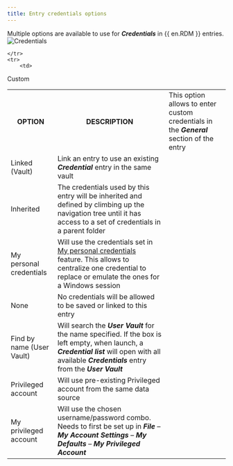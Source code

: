 ```yaml
---
title: Entry credentials options
---
```

Multiple options are available to use for ***Credentials*** in {{ en.RDM }} entries.  
![Credentials](https://webdevolutions.azureedge.net/docs/en/rdm/windows/RdmWin4043.png)

<table>
	<tr>
		<th>
OPTION
		</th>
		<th>
DESCRIPTION
		</th>

	</tr>
	<tr>
		<td>
Custom
		</td>
		<td>
This option allows to enter custom credentials in the ***General*** section of the entry
		</td>
	</tr>
	<tr>
		<td>
Linked (Vault)
		</td>
		<td>
Link an entry to use an existing ***Credential*** entry in the same vault
		</td>
	</tr>
	<tr>
		<td>
Inherited
		</td>
		<td>
The credentials used by this entry will be inherited and defined by climbing up the navigation tree until it has access to a set of credentials in a parent folder
		</td>
	</tr>
	<tr>
		<td>
My personal credentials
		</td>
		<td>
Will use the credentials set in [My personal credentials](/rdm/windows/commands/file/my-account-settings/my-personal-credentials/) feature. This allows to centralize one credential to replace or emulate the ones for a Windows session
		</td>
	</tr>
	<tr>
		<td>
None
		</td>
		<td>
No credentials will be allowed to be saved or linked to this entry
		</td>
	</tr>
	<tr>
		<td>
Find by name (User Vault)
		</td>
		<td>
Will search the ***User Vault*** for the name specified. If the box is left empty, when launch, a ***Credential list*** will open with all available ***Credentials*** entry from the ***User Vault***
		</td>
	</tr>
	<tr>
		<td>
Privileged account
		</td>
		<td>
Will use pre-existing Privileged account from the same data source
		</td>
	</tr>
	<tr>
		<td>
My privileged account
		</td>
		<td>
Will use the chosen username/password combo. Needs to first be set up in ***File*** – ***My Account Settings*** – ***My Defaults*** – ***My Privileged Account***
		</td>
	</tr>
</table>
